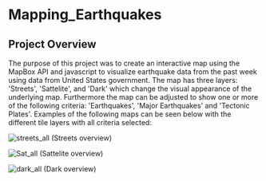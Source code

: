 # Mapping_Earthquakes

## Project Overview
The purpose of this project was to create an interactive map using the MapBox API and javascript to visualize earthquake data from the past week using data from United States government. The map has three layers: 'Streets', 'Sattelite', and 'Dark' which change the visual appearance of the underlying map. Furthermore the map can be adjusted to show one or more of the following criteria: 'Earthquakes', 'Major Earthquakes' and 'Tectonic Plates'. Examples of the following maps can be seen below with the different tile layers with all criteria selected:


![streets_all](https://user-images.githubusercontent.com/93050931/152693182-64eb9ca9-62be-415a-9cf3-1424b789a34f.png)
(Streets overview)

![Sat_all](https://user-images.githubusercontent.com/93050931/152693197-b57199c2-4bd8-433d-861c-65d2be01e7b9.png)
(Sattelite overview)

![dark_all](https://user-images.githubusercontent.com/93050931/152693218-afa4440a-45b9-4b0e-b2a3-7d704cf4b202.png)
(Dark overview)


